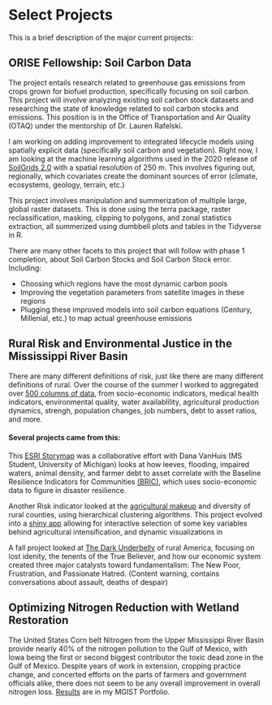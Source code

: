 # Select Projects

This is a brief description of the major current projects: 

## ORISE Fellowship: Soil Carbon Data
The project entails research related to greenhouse gas emissions from crops grown for biofuel production, specifically focusing on soil carbon. This project will involve analyzing existing soil carbon stock datasets and researching the state of knowledge related to soil carbon stocks and emissions. This position is in the Office of Transportation and Air Quality (OTAQ) under the mentorship of Dr. Lauren Rafelski. 

I am working on adding improvement to integrated lifecycle models using spatially explicit data (specifically soil carbon and vegetation). Right now, I am looking at the machine learning algorithms used in the 2020 release of [SoilGrids 2.0](https://soilgrids.org/) with a spatial resolution of 250 m. This involves figuring out, regionally, which covariates create the dominant sources of error (climate, ecosystems, geology, terrain, etc.)

This project involves manipulation and summerization of multiple large, global raster datasets. This is done using the terra package, raster reclassification, masking, clipping to polygons, and zonal statistics extraction, all summerized using dumbbell plots and tables in the Tidyverse in R.

There are many other facets to this project that will follow with phase 1 completion, about Soil Carbon Stocks and Soil Carbon Stock error.  
Including:  
- Choosing which regions have the most dynamic carbon pools  
- Improving the vegetation parameters from satellite images in these regions  
- Plugging these improved models into soil carbon equations (Century, Millenial, etc.) to map actual greenhouse emissions  


## Rural Risk and Environmental Justice in the Mississippi River Basin
There are many different definitions of risk, just like there are many different definitions of rural. Over the course of the summer I worked to aggregated over [500 columns of data](https://agrichick45.github.io/EDF/), from socio-economic indicators, medical health indicators, environmental quality, water availablility, agricultural production dynamics, strengh, population changes, job numbers, debt to asset ratios, and more.

#### Several projects came from this: 
This [ESRI Storymap](https://storymaps.arcgis.com/stories/3ec5284d3d60492e84c60e4b407df954) was a collaborative effort with Dana VanHuis (MS Student, University of Michigan) looks at how leeves, flooding, impaired waters, animal density, and farmer debt to asset correlate with the Baseline Resilience Indicators for Communities [(BRIC)](https://experience.arcgis.com/experience/376770c1113943b6b5f6b58ff1c2fb5c/page/page_8/), which uses socio-economic data to figure in disaster resilience.

Another Risk indicator looked at the [agricultural makeup](https://agrichick45.github.io/RuralRisk/AgDiver.html) and diversity of rural counties, using hierarchical clustering algorithms. This project evolved into a [shiny app](github.com/agrichick45/ag_intensity_shiny) allowing for interactive selection of some key variables behind agricultural intensification, and dynamic visualizations in 

A fall project looked at [The Dark Underbelly](https://agrichick45.github.io/RuralRisk/DarkRisk.html) of rural America, focusing on lost idenity, the tenents of the True Believer, and how our economic system created three major catalysts toward fundamentalism: The New Poor,
Frustration, and Passionate Hatred. (Content warning, contains conversations about assault, deaths of despair)


## Optimizing Nitrogen Reduction with Wetland Restoration
The United States Corn belt Nitrogen from the Upper Mississippi River Basin provide nearly 40% of the nitrogen pollution to the Gulf of Mexico, with Iowa being the first or second biggest contributor the toxic dead zone in the Gulf of Mexico. Despite years of work in extension, cropping practice change, and concerted efforts on the parts of farmers and government officials alike, there does not seem to be any overall improvement in overall nitrogen loss. [Results](https://sites.google.com/ncsu.edu/mandysportfolio/home/capstone-experience) are in my MGIST Portfolio.

